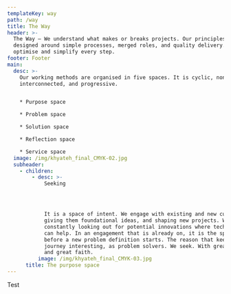 ```yaml
---
templateKey: way
path: /way
title: The Way
header: >-
  The Way – We understand what makes or breaks projects. Our principles are
  designed around simple processes, merged roles, and quality delivery. We
  optimise and simplify every step.
footer: Footer
main:
  desc: >-
    Our working methods are organised in five spaces. It is cyclic, non-linear,
    interconnected, and progressive.


    * Purpose space

    * Problem space

    * Solution space

    * Reflection space

    * Service space
  image: /img/khyateh_final_CMYK-02.jpg
  subheader:
    - children:
        - desc: >-
            Seeking




            It is a space of intent. We engage with existing and new customers,
            giving them foundational ideas, and shaping new projects. We are
            constantly looking out for potential innovations where technology
            can help. In an engagement that is already on, it is the space
            before a new problem definition starts. The reason that keeps our
            journey interesting, as problem solvers. We seek. With great doubt,
            and great faith.
          image: /img/khyateh_final_CMYK-03.jpg
      title: The purpose space
---
```

Test
